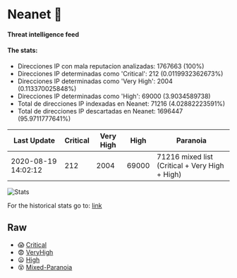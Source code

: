 # Neanet :hocho:
#### Threat intelligence feed
#### The stats:

- Direcciones IP con mala reputacion analizadas: 1767663 (100%)
- Direcciones IP determinadas como 'Critical':  212 (0.0119932362673%)
- Direcciones IP determinadas como 'Very High':  2004 (0.113370025848%)
- Direcciones IP determinadas como 'High':  69000 (3.9034589738)
- Total de direcciones IP indexadas en Neanet:  71216 (4.02882223591%)
- Total de direcciones IP descartadas en Neanet:  1696447 (95.9711777641%)

| Last Update | Critical | Very High | High | Paranoia |
| --- | --- | --- | --- | --- |
| 2020-08-19 14:02:12 | 212 | 2004 | 69000 | 71216 mixed list (Critical + Very High + High)|

![Stats](https://docs.google.com/spreadsheets/d/e/2PACX-1vSnaNMIXVabIpDJjufMlzH7poXnshF3mgd8Is1g9ytUEzVsP5my4Trn8f-xkoLLQ38xpL3HtmUexLo6/pubchart?oid=501124687&format=image)

For the historical stats go to: [link](/stats.csv)
## Raw
- :scream: [Critical](https://raw.githubusercontent.com/JavaGarcia/Neanet/master/blacklists/neanet_critical.txt)
- :fearful: [VeryHigh](https://raw.githubusercontent.com/JavaGarcia/Neanet/master/blacklists/neanet_veryHigh.txtt)
- :frowning: [High](https://raw.githubusercontent.com/JavaGarcia/Neanet/master/blacklists/neanet_high.txt)
- :dizzy_face: [Mixed-Paranoia](https://raw.githubusercontent.com/JavaGarcia/Neanet/master/blacklists/neanet_all.txt)








































































































































































































































































































